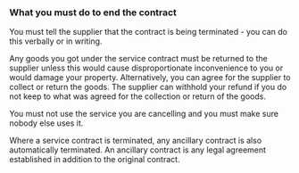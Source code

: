###  What you must do to end the contract

You must tell the supplier that the contract is being terminated - you can do
this verbally or in writing.

Any goods you got under the service contract must be returned to the supplier
unless this would cause disproportionate inconvenience to you or would damage
your property. Alternatively, you can agree for the supplier to collect or
return the goods. The supplier can withhold your refund if you do not keep to
what was agreed for the collection or return of the goods.

You must not use the service you are cancelling and you must make sure nobody
else uses it.

Where a service contract is terminated, any ancillary contract is also
automatically terminated. An ancillary contract is any legal agreement
established in addition to the original contract.
